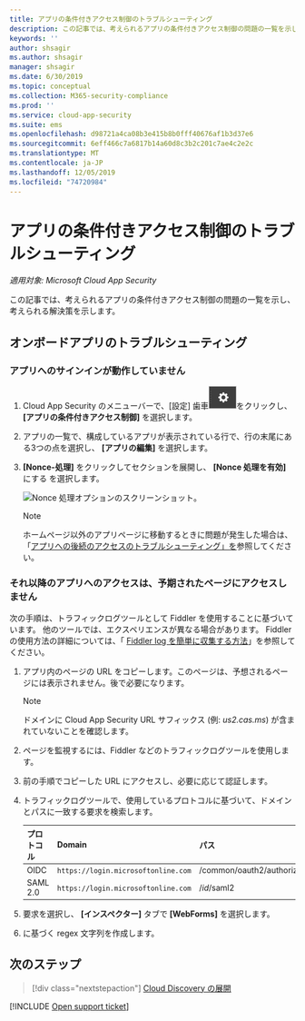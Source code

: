 ```yaml
---
title: アプリの条件付きアクセス制御のトラブルシューティング
description: この記事では、考えられるアプリの条件付きアクセス制御の問題の一覧を示し、考えられる解決策を示します。
keywords: ''
author: shsagir
ms.author: shsagir
manager: shsagir
ms.date: 6/30/2019
ms.topic: conceptual
ms.collection: M365-security-compliance
ms.prod: ''
ms.service: cloud-app-security
ms.suite: ems
ms.openlocfilehash: d98721a4ca08b3e415b8b0fff40676af1b3d37e6
ms.sourcegitcommit: 6eff466c7a6817b14a60d8c3b2c201c7ae4c2e2c
ms.translationtype: MT
ms.contentlocale: ja-JP
ms.lasthandoff: 12/05/2019
ms.locfileid: "74720984"
---
```

# <a name="troubleshooting-conditional-access-app-control"></a>アプリの条件付きアクセス制御のトラブルシューティング

*適用対象: Microsoft Cloud App Security*

この記事では、考えられるアプリの条件付きアクセス制御の問題の一覧を示し、考えられる解決策を示します。

## <a name="troubleshooting-onboarded-apps"></a>オンボードアプリのトラブルシューティング

### <a name="the-sign-in-to-the-app-is-not-working"></a>アプリへのサインインが動作していません

1. Cloud App Security のメニューバーで、[設定] 歯車![設定アイコン](media/settings-icon.png "設定アイコン")をクリックし、 **[アプリの条件付きアクセス制御]** を選択します。
1. アプリの一覧で、構成しているアプリが表示されている行で、行の末尾にある3つの点を選択し、 **[アプリの編集]** を選択します。
1. **[Nonce-処理]** をクリックしてセクションを展開し、 **[Nonce 処理を有効]** にする を選択します。

    ![Nonce 処理オプションのスクリーンショット。](media/troubleshooing-nonce-handling.png)

    > [!NOTE]
    > ホームページ以外のアプリページに移動するときに問題が発生した場合は、「[アプリへの後続のアクセスのトラブルシューティング」を](#unexpected-page)参照してください。

### それ以降のアプリへのアクセスは、予期されたページにアクセスしません<a name="unexpected-page"></a>

次の手順は、トラフィックログツールとして Fiddler を使用することに基づいています。 他のツールでは、エクスペリエンスが異なる場合があります。 Fiddler の使用方法の詳細については、「 [Fiddler log を簡単に収集する方法](https://blogs.msdn.microsoft.com/maheshk/2016/05/03/easy-way-to-collect-fiddler-log-fiddlercap/)」を参照してください。

1. アプリ内のページの URL をコピーします。このページは、予想されるページには表示されません。後で必要になります。

    > [!NOTE]
    > ドメインに Cloud App Security URL サフィックス (例: *us2.cas.ms*) が含まれていないことを確認します。

1. ページを監視するには、Fiddler などのトラフィックログツールを使用します。
1. 前の手順でコピーした URL にアクセスし、必要に応じて認証します。
1. トラフィックログツールで、使用しているプロトコルに基づいて、ドメインとパスに一致する要求を検索します。

    | プロトコル | Domain | パス | 状態フィールド名 |
    | --- | --- | --- | --- |
    | OIDC | `https://login.microsoftonline.com` | /common/oauth2/authorize | state |
    | SAML 2.0 | `https://login.microsoftonline.com` | /*id*/saml2 | RelayState |

1. 要求を選択し、 **[インスペクター]** タブで **[WebForms]** を選択します。
1. に基づく regex 文字列を作成します。 

## <a name="next-steps"></a>次のステップ

> [!div class="nextstepaction"]
> [Cloud Discovery の展開](set-up-cloud-discovery.md)

[!INCLUDE [Open support ticket](includes/support.md)]

